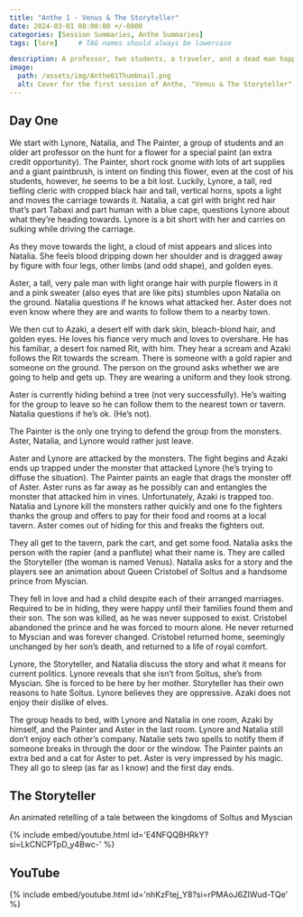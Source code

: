 ```yaml
---
title: "Anthe 1 - Venus & The Storyteller"
date: 2024-03-01 08:00:00 +/-0800
categories: [Session Summaries, Anthe Summaries]
tags: [lore]     # TAG names should always be lowercase

description: A professor, two students, a traveler, and a dead man happen upon a battle in the woods. 
image:
  path: /assets/img/Anthe01Thumbnail.png
  alt: Cover for the first session of Anthe, "Venus & The Storyteller". A map details two continents, one on the left side of the image is larger than the one on the right. They are connected by a land bridge that goes across the ocean. 
---
```


## Day One

We start with Lynore, Natalia, and The Painter, a group of students and an older art professor on the hunt for a flower for a special paint (an extra credit opportunity). The Painter, short rock gnome with lots of art supplies and a giant paintbrush, is intent on finding this flower, even at the cost of his students, however, he seems to be a bit lost. Luckily, Lynore, a tall, red tiefling cleric with cropped black hair and tall, vertical horns, spots a light and moves the carriage towards it. Natalia, a cat girl with bright red hair that’s part Tabaxi and part human with a blue cape, questions Lynore about what they’re heading towards. Lynore is a bit short with her and carries on sulking while driving the carriage. 

As they move towards the light, a cloud of mist appears and slices into Natalia. She feels blood dripping down her shoulder and is dragged away by figure with four legs, other limbs (and odd shape), and golden eyes. 

Aster, a tall, very pale man with light orange hair with purple flowers in it and a pink sweater (also eyes that are like pits) stumbles upon Natalia on the ground. Natalia questions if he knows what attacked her. Aster does not even know where they are and wants to follow them to a nearby town. 

We then cut to Azaki, a desert elf with dark skin, bleach-blond hair, and golden eyes. He loves his fiance very much and loves to overshare. He has his familiar, a desert fox named Rit, with him. They hear a scream and Azaki follows the Rit towards the scream. There is someone with a gold rapier and someone on the ground. The person on the ground asks whether we are going to help and gets up. They are wearing a uniform and they look strong. 

Aster is currently hiding behind a tree (not very successfully). He’s waiting for the group to leave so he can follow them to the nearest town or tavern. Natalia questions if he’s ok. (He’s not). 

The Painter is the only one trying to defend the group from the monsters. Aster, Natalia, and Lynore would rather just leave.

Aster and Lynore are attacked by the monsters. The fight begins and Azaki ends up trapped under the monster that attacked Lynore (he’s trying to diffuse the situation). The Painter paints an eagle that drags the monster off of Aster. Aster runs as far away as he possibly can and entangles the monster that attacked him in vines. Unfortunately, Azaki is trapped too. Natalia and Lynore kill the monsters rather quickly and one fo the fighters thanks the group and offers to pay for their food and rooms at a local tavern. Aster comes out of hiding for this and freaks the fighters out. 

They all get to the tavern, park the cart, and get some food. Natalia asks the person with the rapier (and a panflute) what their name is. They are called the Storyteller (the woman is named Venus). Natalia asks for a story and the players see an animation about Queen Cristobel of Soltus and a handsome prince from Myscian. 

They fell in love and had a child despite each of their arranged marriages. Required to be in hiding, they were happy until their families found them and their son. The son was killed, as he was never supposed to exist. Cristobel abandoned the prince and he was forced to mourn alone. He never returned to Myscian and was forever changed. Cristobel returned home, seemingly unchanged by her son’s death, and returned to a life of royal comfort. 

Lynore, the Storyteller, and Natalia discuss the story and what it means for current politics. Lynore reveals that she isn’t from Soltus, she’s from Myscian. She is forced to be here by her mother. Storyteller has their own reasons to hate Soltus. Lynore believes they are oppressive. Azaki does not enjoy their dislike of elves. 

The group heads to bed, with Lynore and Natalia in one room, Azaki by himself, and the Painter and Aster in the last room. Lynore and Natalia still don’t enjoy each other’s company. Natalie sets two spells to notify them if someone breaks in through the door or the window. The Painter paints an extra bed and a cat for Aster to pet. Aster is very impressed by his magic. They all go to sleep (as far as I know) and the first day ends. 

## The Storyteller 

An animated retelling of a tale between the kingdoms of Soltus and Myscian 

{% include embed/youtube.html id='E4NFQQBHRkY?si=LkCNCPTpD_y4Bwc-' %}

## YouTube

{% include embed/youtube.html id='nhKzFtej_Y8?si=rPMAoJ6ZIWud-TQe' %}
